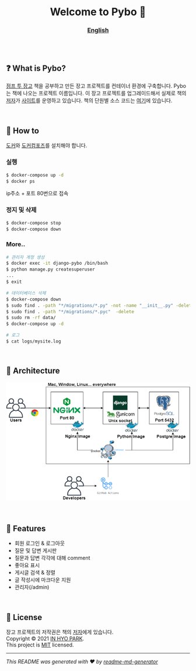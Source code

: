 <h1 align="center">Welcome to Pybo 👋</h1>
<h3 align="center"><a href="./english.md">English</a></h3>

<br><br>

## ❓ What is Pybo?

[점프 투 장고](https://wikidocs.net/book/4223) 책을 공부하고 만든 장고 프로젝트를 컨테이너 환경에 구축합니다. Pybo는 책에 나오는 프로젝트 이름입니다. 이 장고 프로젝트를 업그레이드해서 실제로 책의 [저자](https://github.com/pahkey)가 [사이트](https://pybo.kr/pybo/question/list/qna/)를 운영하고 있습니다. 책의 단원별 소스 코드는 [여기](https://github.com/pahkey/djangobook)에 있습니다. 

<br>

## 📜 How to

[도커](https://docs.docker.com/get-started/)와 [도커컴포즈](https://docs.docker.com/compose/install/)를 설치해야 합니다. 

### 실행

```bash
$ docker-compose up -d
$ docker ps
```

ip주소 + 포트 80번으로 접속

### 정지 및 삭제

```bash
$ docker-compose stop
$ docker-compose down
```

### More..

```bash
# 관리자 계정 생성
$ docker exec -it django-pybo /bin/bash
$ python manage.py createsuperuser
...
$ exit
```

```bash
# 데이터베이스 삭제
$ docker-compose down
$ sudo find . -path "*/migrations/*.py" -not -name "__init__.py" -delete
$ sudo find . -path "*/migrations/*.pyc"  -delete
$ sudo rm -rf data/
$ docker-compose up -d
```

```bash
# 로그
$ cat logs/mysite.log
```

<br>

## 📌 Architecture

![image](./architecture.png)

<br>

## 🚩 Features

* 회원 로그인 & 로그아웃
* 질문 및 답변 게시판
* 질문과 답변 각각에 대해 comment
* 좋아요 표시
* 게시글 검색 & 정렬
* 글 작성시에 마크다운 지원
* 관리자(/admin)

<br>

## 📝 License

장고 프로젝트의 저작권은 책의 [저자](https://github.com/pahkey)에게 있습니다.<br>
Copyright © 2021 [IN HYO PARK](https://github.com/parkinhyo).<br/>
This project is [MIT](https://github.com/PARKINHYO/pybo-docker/blob/master/LICENSE) licensed.
***
_This README was generated with ❤️ by [readme-md-generator](https://github.com/kefranabg/readme-md-generator)_